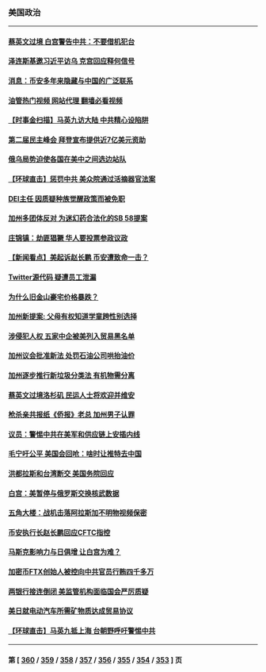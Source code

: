 ### 美国政治
---
#### [蔡英文过境 白宫警告中共：不要借机犯台](../../pages/ncid1078159/n13961220.md?03300445) 
#### [泽连斯基邀习近平访乌 克宫回应释何信号](../../pages/ncid1078159/n13961155.md?03300445) 
#### [消息：币安多年来隐藏与中国的广泛联系](../../pages/ncid1078159/n13961191.md?03300445) 
#### [油管热门视频 网站代理 翻墙必看视频](http://138.2.39.72:81/youtube.html?epic-marker?03300445)
#### [【时事金扫描】马英九访大陆 中共精心设陷阱](../../pages/ncid1078159/n13961126.md?03300445) 
#### [第二届民主峰会 拜登宣布提供近7亿美元资助](../../pages/ncid1078159/n13961125.md?03300445) 
#### [俄乌局势迫使各国在美中之间选边站队](../../pages/ncid1078159/n13961094.md?03300445) 
#### [【环球直击】惩罚中共 美众院通过活摘器官法案](../../pages/ncid1078159/n13960500.md?03300445) 
#### [DEI主任 因质疑种族觉醒政策而被免职](../../pages/ncid1078159/n13960849.md?03300445) 
#### [加州多团体反对 为迷幻药合法化的SB 58提案](../../pages/ncid1078159/n13960824.md?03300445) 
#### [庄锦镇：劫匪猖獗 华人要投票参政议政](../../pages/ncid1078159/n13960770.md?03300445) 
#### [【新闻看点】美起诉赵长鹏 币安遭致命一击？](../../pages/ncid1078159/n13960549.md?03300445) 
#### [Twitter源代码 疑遭员工泄漏](../../pages/ncid1078159/n13960680.md?03300445) 
#### [为什么旧金山豪宅价格暴跌？](../../pages/ncid1078159/n13960677.md?03300445) 
#### [加州新提案: 父母有权知道学童跨性别选择](../../pages/ncid1078159/n13960642.md?03300445) 
#### [涉侵犯人权 五家中企被美列入贸易黑名单](../../pages/ncid1078159/n13960595.md?03300445) 
#### [加州议会批准新法 处罚石油公司哄抬油价](../../pages/ncid1078159/n13960596.md?03300445) 
#### [加州逐步推行新垃圾分类法 有机物需分离](../../pages/ncid1078159/n13960590.md?03300445) 
#### [蔡英文过境洛杉矶  民运人士将欢迎并维安](../../pages/ncid1078159/n13960552.md?03300445) 
#### [枪杀亲共报纸《侨报》老总 加州男子认罪](../../pages/ncid1078159/n13960520.md?03300445) 
#### [议员：警惕中共在美军和供应链上安插内线](../../pages/ncid1078159/n13960499.md?03300445) 
#### [毛宁吁公平 美国会回呛：啥时让推特去中国](../../pages/ncid1078159/n13960476.md?03300445) 
#### [洪都拉斯和台湾断交 美国务院回应](../../pages/ncid1078159/n13960478.md?03300445) 
#### [白宫：美暂停与俄罗斯交换核武数据](../../pages/ncid1078159/n13960410.md?03300445) 
#### [五角大楼：战机击落阿拉斯加不明物视频保密](../../pages/ncid1078159/n13960452.md?03300445) 
#### [币安执行长赵长鹏回应CFTC指控](../../pages/ncid1078159/n13960450.md?03300445) 
#### [马斯克影响力与日俱增 让白宫为难？](../../pages/ncid1078159/n13960388.md?03300445) 
#### [加密币FTX创始人被控向中共官员行贿四千多万](../../pages/ncid1078159/n13960411.md?03300445) 
#### [两银行接连倒闭 美监管机构面临国会严厉质疑](../../pages/ncid1078159/n13960364.md?03300445) 
#### [美日就电动汽车所需矿物质达成贸易协议](../../pages/ncid1078159/n13960216.md?03300445) 
#### [【环球直击】马英九抵上海 台朝野呼吁警惕中共](../../pages/ncid1078159/n13959852.md?03300445) 

---
#### 第 [ [360](./360.md?03300445) / [359](./359.md?03300445) / [358](./358.md?03300445) / [357](./357.md?03300445) / [356](./356.md?03300445) / [355](./355.md?03300445) / [354](./354.md?03300445) / [353](./353.md?03300445) ] 页
